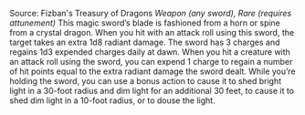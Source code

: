 Source: Fizban's Treasury of Dragons
*Weapon (any sword), Rare (requires attunement)*
This magic sword’s blade is fashioned from a horn or spine from a crystal dragon. When you hit with an attack roll using this sword, the target takes an extra 1d8 radiant damage.
The sword has 3 charges and regains 1d3 expended charges daily at dawn. When you hit a creature with an attack roll using the sword, you can expend 1 charge to regain a number of hit points equal to the extra radiant damage the sword dealt.
While you’re holding the sword, you can use a bonus action to cause it to shed bright light in a 30-foot radius and dim light for an additional 30 feet, to cause it to shed dim light in a 10-foot radius, or to douse the light.